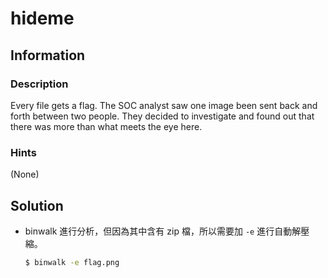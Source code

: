 # hideme

## Information

### Description

Every file gets a flag.
The SOC analyst saw one image been sent back and forth between two people. They decided to investigate and found out that there was more than what meets the eye here.

### Hints

(None)

## Solution

- binwalk 進行分析，但因為其中含有 zip 檔，所以需要加 `-e` 進行自動解壓縮。
    ```sh
    $ binwalk -e flag.png
    ```